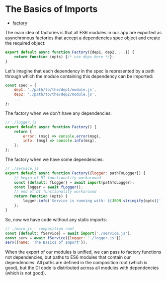 # The Basics of Imports

* [factory](./factory/README.md)

The main idea of factories is that all ES6 modules in our app are exported as asynchronous factories that accept a
dependencies spec object and create the required object:

```javascript
export default async function Factory({dep1, dep2, ...}) {
    return function (opts) {/* use deps here */};
}
```

Let's imagine that each dependency in the spec is represented by a path through which the module containing this
dependency can be imported:

```javascript
const spec = {
    dep1: './path/to/the/dep1/module.js',
    dep2: './path/to/the/dep2/module.js',
    ...
};
```

The factory when we don't have any dependencies:

```javascript
// ./logger.js
export default async function Factory() {
    return {
        error: (msg) => console.error(msg),
        info: (msg) => console.info(msg),
    };
};
```

The factory when we have some dependencies:

```javascript
// ./service.js
export default async function Factory({logger: pathToLogger}) {
    // begin of DI functionality workaround
    const {default: fLogger} = await import(pathToLogger);
    const logger = await fLogger();
    // end of DI functionality workaround
    return function (opts) {
        logger.info(`Service is running with: ${JSON.stringify(opts)}`);
    };
}
```

So, now we have code without any static imports:

```javascript
// ./main.js - composition root
const {default: fService} = await import('./service.js');
const serv = await fService({logger: './logger.js'});
serv({name: 'The Basics of Import'});
```

When the export of our modules is unified, we can pass to factory functions not dependencies, but paths to ES6 modules
that contain our dependencies. All paths are defined in the composition root (which is good), but the DI code is
distributed across all modules with dependencies (which is not good).